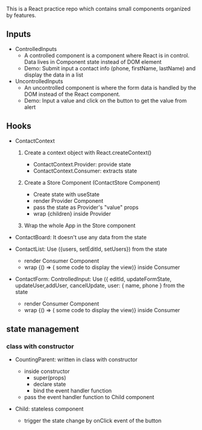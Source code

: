This is a React practice repo which contains small components organized by features.

## Inputs

- ControlledInputs
  - A controlled component is a component where React is in control. Data lives in Component state instead of DOM element
  - Demo: Submit input a contact info (phone, firstName, lastName) and display the data in a list
- UncontrolledInputs
  - An uncontrolled component is where the form data is handled by the DOM instead of the React component.
  - Demo: Input a value and click on the button to get the value from alert

## Hooks

- ContactContext

  1. Create a context object with React.createContext()

     - ContactContext.Provider: provide state
     - ContactContext.Consumer: extracts state

  2. Create a Store Component (ContactStore Component)

     - Create state with useState
     - render Provider Component
     - pass the state as Provider's "value" props
     - wrap {children} inside Provider

  3. Wrap the whole App in the Store component <br/>

- ContactBoard: It doesn't use any data from the state
- ContactList: Use ({users, setEditId, setUsers}) from the state

  - render Consumer Component
  - wrap {() => ( some code to display the view)} inside Consumer

- ContactForm: ControlledInput: Use ({ editId, updateFormState, updateUser,addUser, cancelUpdate, user: { name, phone } from the state
  - render Consumer Component
  - wrap {() => ( some code to display the view)} inside Consumer

## state management

### class with constructor

- CountingParent: written in class with constructor

  - inside constructor
    - super(props)
    - declare state
    - bind the event handler function
  - pass the event handler function to Child component

- Child: stateless component
  - trigger the state change by onClick event of the button
